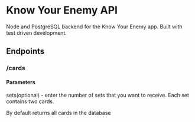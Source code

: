 # Know Your Enemy API

Node and PostgreSQL backend for the Know Your Enemy app. Built with test driven development. 


## Endpoints

### /cards

#### Parameters
sets(optional) - enter the number of sets that you want to receive. Each set contains two cards.

By default returns all cards in the database


